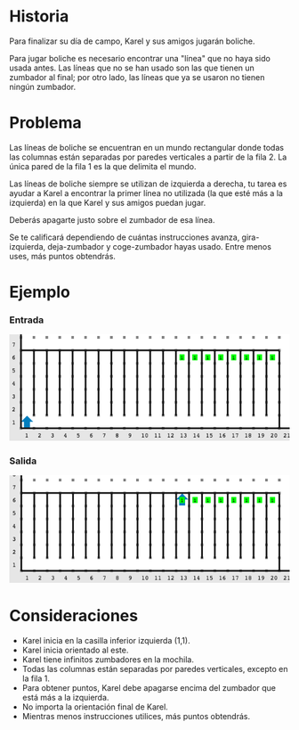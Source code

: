 # Historia

Para finalizar su día de campo, Karel y sus amigos jugarán boliche.

Para jugar boliche es necesario encontrar una "línea" que no haya sido usada antes. Las líneas que no se han usado son las que tienen un zumbador al final; por otro lado, las líneas que ya se usaron no tienen ningún zumbador.

# Problema

Las líneas de boliche se encuentran en un mundo rectangular donde todas las columnas están separadas por paredes verticales a partir de la fila 2. La única pared de la fila 1 es la que delimita el mundo.

Las líneas de boliche siempre se utilizan de izquierda a derecha, tu tarea es ayudar a Karel a encontrar la primer línea no utilizada (la que esté más a la izquierda) en la que Karel y sus amigos puedan jugar.

Deberás apagarte justo sobre el zumbador de esa línea.

Se te calificará dependiendo de cuántas instrucciones avanza, gira-izquierda, deja-zumbador y coge-zumbador hayas usado. Entre menos uses, más puntos obtendrás.

# Ejemplo

### Entrada

![Ejemplo de entrada](entrada.png)

### Salida

![Ejemplo de salida](salida.png)

# Consideraciones

* Karel inicia en la casilla inferior izquierda (1,1).
* Karel inicia orientado al este.
* Karel tiene infinitos zumbadores en la mochila.
* Todas las columnas están separadas por paredes verticales, excepto en la fila 1.
* Para obtener puntos, Karel debe apagarse encima del zumbador que está más a la izquierda.
* No importa la orientación final de Karel.
* Mientras menos instrucciones utilices, más puntos obtendrás.
